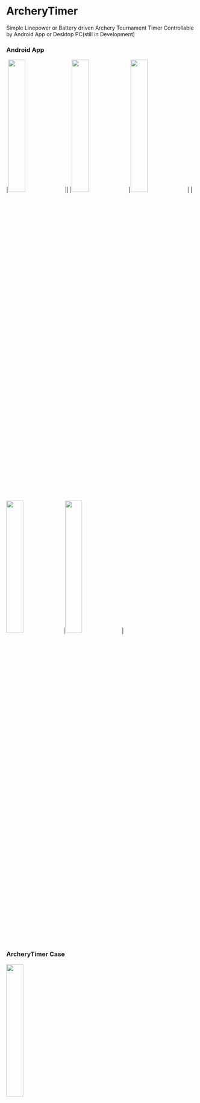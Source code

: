 # ArcheryTimer
		
Simple Linepower or Battery driven Archery Tournament Timer
Controllable by Android App or Desktop PC(still in Development)


### Android App


|<img src="https://github.com/guidobonerz/IndoorArcheryTimer/blob/main/docs/welcome.png"  width="30%" height="30%">||
|<img src="https://github.com/guidobonerz/IndoorArcheryTimer/blob/main/docs/setup_ab.png"  width="30%" height="30%">|<img src="https://github.com/guidobonerz/IndoorArcheryTimer/blob/main/docs/tournament_ab.png"  width="30%" height="30%">|
|<img src="https://github.com/guidobonerz/IndoorArcheryTimer/blob/main/docs/setup_abcd.png"  width="30%" height="30%">|<img src="https://github.com/guidobonerz/IndoorArcheryTimer/blob/main/docs/tournament_abcd_reshoot.png"  width="30%" height="30%">|

### ArcheryTimer Case
<img src="https://github.com/guidobonerz/IndoorArcheryTimer/blob/main/docs/case.jpg"  width="30%" height="30%">


